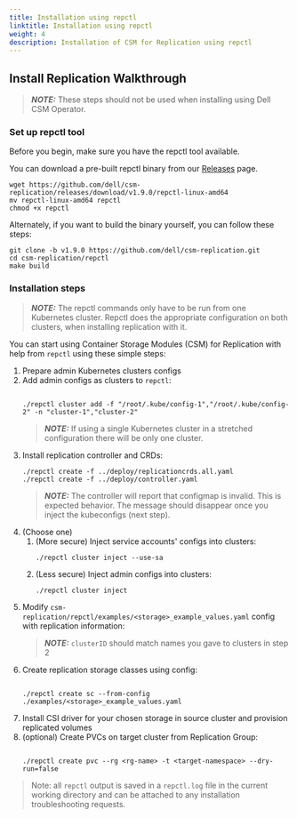 ```yaml
---
title: Installation using repctl
linktitle: Installation using repctl
weight: 4
description: Installation of CSM for Replication using repctl
---
```


## Install Replication Walkthrough
> **_NOTE:_**  These steps should not be used when installing using Dell CSM Operator.

### Set up repctl tool
Before you begin, make sure you have the repctl tool available.

You can download a pre-built repctl binary from our [Releases](https://github.com/dell/csm-replication/releases) page.
```shell
wget https://github.com/dell/csm-replication/releases/download/v1.9.0/repctl-linux-amd64
mv repctl-linux-amd64 repctl
chmod +x repctl
```

Alternately, if you want to build the binary yourself, you can follow these steps:
```shell
git clone -b v1.9.0 https://github.com/dell/csm-replication.git
cd csm-replication/repctl
make build
```

### Installation steps
> **_NOTE:_**  The repctl commands only have to be run from one Kubernetes cluster. Repctl does the appropriate configuration on both clusters, when installing replication with it.

You can start using Container Storage Modules (CSM) for Replication with help from `repctl` using these simple steps:

1. Prepare admin Kubernetes clusters configs
2. Add admin configs as clusters to `repctl`:
      ```shell

      ./repctl cluster add -f "/root/.kube/config-1","/root/.kube/config-2" -n "cluster-1","cluster-2"
      ```
   > **_NOTE:_**  If using a single Kubernetes cluster in a stretched configuration there will be only one cluster.
3. Install replication controller and CRDs:
      ```shell
      ./repctl create -f ../deploy/replicationcrds.all.yaml
      ./repctl create -f ../deploy/controller.yaml
      ```
   > **_NOTE:_**  The controller will report that configmap is invalid. This is expected behavior.
   > The message should disappear once you inject the kubeconfigs (next step).
4. (Choose one)
    1. (More secure) Inject service accounts' configs into clusters:
          ```shell
          ./repctl cluster inject --use-sa
          ```
    2. (Less secure) Inject admin configs into clusters:
          ```shell
          ./repctl cluster inject
          ```
5. Modify `csm-replication/repctl/examples/<storage>_example_values.yaml` config with replication information:
   > **_NOTE:_**  `clusterID` should match names you gave to clusters in step 2
6. Create replication storage classes using config:
      ```shell

      ./repctl create sc --from-config ./examples/<storage>_example_values.yaml
      ```
7. Install CSI driver for your chosen storage in source cluster and provision replicated volumes
8. (optional) Create PVCs on target cluster from Replication Group:
      ```shell
      
      ./repctl create pvc --rg <rg-name> -t <target-namespace> --dry-run=false
      ```


> Note: all `repctl` output is saved in a `repctl.log` file in the current working directory and can be attached to any installation troubleshooting requests.
